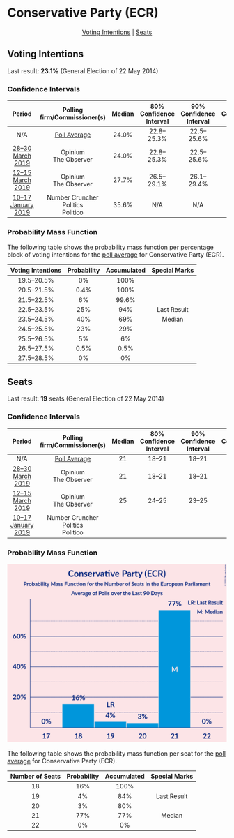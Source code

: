 # Conservative Party (ECR)

<p align="center"><a href="#voting-intentions">Voting Intentions</a> | <a href="#seats">Seats</a></p>

## Voting Intentions

Last result: **23.1%** (General Election of 22 May 2014)

### Confidence Intervals

| Period     | Polling firm/Commissioner(s) | Median | 80% Confidence Interval | 90% Confidence Interval | 95% Confidence Interval | 99% Confidence Interval |
|:----------:|:----------------:|:-----------:|:-----------------------:|:-----------------------:|:-----------------------:|:-----------------------:|
| N/A | [Poll Average](average.html) | 24.0% | 22.8–25.3% | 22.5–25.6% | 22.2–25.9% | 21.6–26.5% |
| [28–30 March 2019](2019-03-30-Opinium.html) | Opinium <br> The Observer | 24.0% | 22.8–25.3% | 22.5–25.6% | 22.2–25.9% | 21.6–26.5% |
| [12–15 March 2019](2019-03-15-Opinium.html) | Opinium <br> The Observer | 27.7% | 26.5–29.1% | 26.1–29.4% | 25.8–29.8% | 25.2–30.4% |
| [10–17 January 2019](2019-01-17-NumberCruncherPolitics.html) | Number Cruncher Politics <br> Politico | 35.6% | N/A | N/A | N/A | N/A |

### Probability Mass Function

The following table shows the probability mass function per percentage block of voting intentions for the [poll average](average.html) for Conservative Party (ECR).

| Voting Intentions | Probability | Accumulated | Special Marks |
|:-----------------:|:-----------:|:-----------:|:-------------:|
| 19.5–20.5% | 0% | 100% |  |
| 20.5–21.5% | 0.4% | 100% |  |
| 21.5–22.5% | 6% | 99.6% |  |
| 22.5–23.5% | 25% | 94% | Last Result |
| 23.5–24.5% | 40% | 69% | Median |
| 24.5–25.5% | 23% | 29% |  |
| 25.5–26.5% | 5% | 6% |  |
| 26.5–27.5% | 0.5% | 0.5% |  |
| 27.5–28.5% | 0% | 0% |  |


## Seats

Last result: **19** seats (General Election of 22 May 2014)

### Confidence Intervals

| Period     | Polling firm/Commissioner(s) | Median | 80% Confidence Interval | 90% Confidence Interval | 95% Confidence Interval | 99% Confidence Interval |
|:----------:|:----------------:|:------:|:-----------------------:|:-----------------------:|:-----------------------:|:-----------------------:|
| N/A | [Poll Average](average.html) | 21 | 18–21 | 18–21 | 18–21 | 18–21 |
| [28–30 March 2019](2019-03-30-Opinium.html) | Opinium <br> The Observer | 21 | 18–21 | 18–21 | 18–21 | 18–21 |
| [12–15 March 2019](2019-03-15-Opinium.html) | Opinium <br> The Observer | 25 | 24–25 | 23–25 | 21–25 | 21–25 |
| [10–17 January 2019](2019-01-17-NumberCruncherPolitics.html) | Number Cruncher Politics <br> Politico |  |  |  |  |  |

### Probability Mass Function

![Graph with seats probability mass function not yet produced](average-seats-pmf-conservativepartyecr.png "Seats Probability Mass Function")

The following table shows the probability mass function per seat for the [poll average](average.html) for Conservative Party (ECR).

| Number of Seats | Probability | Accumulated | Special Marks |
|:---------------:|:-----------:|:-----------:|:-------------:|
| 18 | 16% | 100% |  |
| 19 | 4% | 84% | Last Result |
| 20 | 3% | 80% |  |
| 21 | 77% | 77% | Median |
| 22 | 0% | 0% |  |


